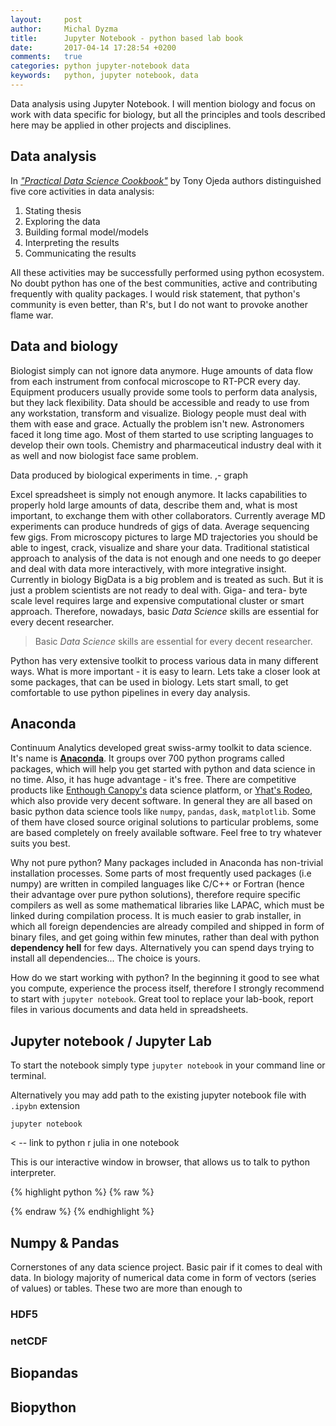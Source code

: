 ```yaml
---
layout:     post
author:     Michal Dyzma
title:      Jupyter Notebook - python based lab book
date:       2017-04-14 17:28:54 +0200
comments:   true
categories: python jupyter-notebook data
keywords:   python, jupyter notebook, data
---
```


Data analysis using Jupyter Notebook. I will mention biology and focus on work with data specific for biology, but  all the principles and tools described here may be applied in other projects and disciplines.


## Data analysis

In [_"Practical Data Science Cookbook"_][data-science-cookbook] by Tony Ojeda authors distinguished five core activities in data analysis:

1. Stating thesis
2. Exploring the data
3. Building formal model/models
4. Interpreting the results
5. Communicating the results

All these activities may be successfully performed using python ecosystem. No doubt python has one of the best communities, active and contributing frequently with quality packages. I would risk statement, that python's community is even better, than R's, but I do not want to provoke another flame war.


## Data and biology

Biologist simply can not ignore data anymore. Huge amounts of data flow from each instrument from confocal microscope to RT-PCR every day. Equipment producers usually provide some tools to perform data analysis, but they lack flexibility. Data should be accessible and ready to use from any workstation, transform and visualize. Biology people must deal with them with ease and grace. Actually the problem isn't new. Astronomers faced it long time ago. Most of them started to use scripting languages to develop their own tools. Chemistry and pharmaceutical industry deal with it as well and now biologist face same problem. 


Data produced by biological experiments in time. ,- graph



Excel spreadsheet is simply not enough anymore. It lacks capabilities to properly hold large amounts of data, describe them and, what is most important, to exchange them with other collaborators.  Currently average MD experiments can produce hundreds of gigs of data. Average sequencing few gigs. From microscopy pictures to large MD trajectories you should be able to ingest, crack, visualize and share your data. Traditional statistical approach to analysis of the data is not enough and one needs to go deeper and deal with data more interactively, with more integrative insight. Currently in biology BigData is a big problem and is treated as such. But it is just a problem scientists are not ready to deal with. Giga- and tera- byte scale level requires large and expensive computational cluster or smart approach. Therefore, nowadays, basic _Data Science_ skills are essential for every decent researcher.

> Basic _Data Science_ skills are essential for every decent researcher.

Python has very extensive toolkit to process various data in many different ways. What is more important - it is easy to learn. Lets take a closer look at some packages, that can be used in biology. Lets start small, to get comfortable to use python pipelines in every day analysis.

## Anaconda

Continuum Analytics developed great swiss-army toolkit to data science. It's name is [__Anaconda__][Anaconda]. It groups over 700 python programs called packages, which will help you get started with python and data science in no time. Also, it has huge advantage - it's free. There are competitive products like [Enthough Canopy's][Canopy] data science platform, or [Yhat's Rodeo][Rodeo], which also provide very decent software. In general they are all based on basic python data science tools like `numpy`, `pandas`, `dask`, `matplotlib`. Some of them have closed source original solutions to particular problems, some are based completely on freely available software. Feel free to try whatever suits you best. 

Why not pure python? Many packages included in Anaconda has non-trivial installation processes. Some parts of most frequently used packages (i.e numpy) are written in compiled languages like C/C++ or Fortran (hence their advantage over pure python solutions), therefore require specific compilers as well as some mathematical libraries like LAPAC, which must be linked during  compilation process. It is much easier to grab installer, in which all foreign dependencies are already compiled and shipped in form of binary files, and get going within few minutes, rather than deal with python __dependency hell__ for few days. Alternatively you can spend days trying to install all dependencies... The choice is yours.

How do we start working with python? In the beginning it good to see what you compute, experience the process itself, therefore I strongly recommend to start with `jupyter notebook`. Great tool to replace your lab-book, report files in various documents and data held in spreadsheets. 

## Jupyter notebook / Jupyter Lab 

To start the notebook simply type `jupyter notebook` in your command line or terminal. 

Alternatively you may add path to the existing jupyter notebook file with `.ipybn` extension

``` jupyter notebook ```


< -- link to python r julia in one notebook



This is our interactive window in browser, that allows us to talk to python interpreter. 

{% highlight python %}
{% raw %}
<title>{% if page.title %}{{ page.title }} - {{ site.title }}{% else %}{{ site.title }}{% endif %}</title>
{% endraw %}
{% endhighlight %}

## Numpy & Pandas

Cornerstones of any data science project. Basic pair if it comes to deal with data. In biology majority of numerical data come in form of vectors (series of values) or tables. These two are more than enough to 


### HDF5



### netCDF



## Biopandas




## Biopython



<!-- Links -->

[Anaconda]: https://www.continuum.io/anaconda-overview
[Canopy]: https://www.enthought.com/products/canopy/
[Rodeo]: https://www.yhat.com/products/rodeo
[data-science-cookbook]: https://www.packtpub.com/mapt/book/big_data_and_business_intelligence/9781783980246
